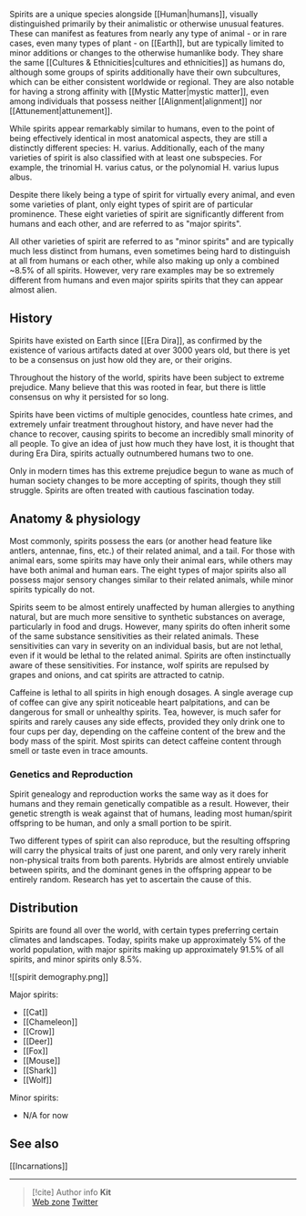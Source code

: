 Spirits are a unique species alongside [[Human|humans]], visually distinguished primarily by their animalistic or otherwise unusual features. These can manifest as features from nearly any type of animal - or in rare cases, even many types of plant - on [[Earth]], but are typically limited to minor additions or changes to the otherwise humanlike body. They share the same [[Cultures & Ethnicities|cultures and ethnicities]] as humans do, although some groups of spirits additionally have their own subcultures, which can be either consistent worldwide or regional. They are also notable for having a strong affinity with [[Mystic Matter|mystic matter]], even among individuals that possess neither [[Alignment|alignment]] nor [[Attunement|attunement]].

While spirits appear remarkably similar to humans, even to the point of being effectively identical in most anatomical aspects, they are still a distinctly different species: H. varius. Additionally, each of the many varieties of spirit is also classified with at least one subspecies. For example, the trinomial H. varius catus, or the polynomial H. varius lupus albus.

Despite there likely being a type of spirit for virtually every animal, and even some varieties of plant, only eight types of spirit are of particular prominence. These eight varieties of spirit are significantly different from humans and each other, and are referred to as "major spirits".

All other varieties of spirit are referred to as "minor spirits" and are typically much less distinct from humans, even sometimes being hard to distinguish at all from humans or each other, while also making up only a combined ~8.5% of all spirits. However, very rare examples may be so extremely different from humans and even major spirits spirits that they can appear almost alien.

## History

Spirits have existed on Earth since [[Era Dira]], as confirmed by the existence of various artifacts dated at over 3000 years old, but there is yet to be a consensus on just how old they are, or their origins.

Throughout the history of the world, spirits have been subject to extreme prejudice. Many believe that this was rooted in fear, but there is little consensus on why it persisted for so long.

Spirits have been victims of multiple genocides, countless hate crimes, and extremely unfair treatment throughout history, and have never had the chance to recover, causing spirits to become an incredibly small minority of all people. To give an idea of just how much they have lost, it is thought that during Era Dira, spirits actually outnumbered humans two to one.

Only in modern times has this extreme prejudice begun to wane as much of human society changes to be more accepting of spirits, though they still struggle. Spirits are often treated with cautious fascination today.

## Anatomy & physiology

Most commonly, spirits possess the ears (or another head feature like antlers, antennae, fins, etc.) of their related animal, and a tail. For those with animal ears, some spirits may have only their animal ears, while others may have both animal and human ears. The eight types of major spirits also all possess major sensory changes similar to their related animals, while minor spirits typically do not.

Spirits seem to be almost entirely unaffected by human allergies to anything natural, but are much more sensitive to synthetic substances on average, particularly in food and drugs. However, many spirits do often inherit some of the same substance sensitivities as their related animals. These sensitivities can vary in severity on an individual basis, but are not lethal, even if it would be lethal to the related animal. Spirits are often instinctually aware of these sensitivities. For instance, wolf spirits are repulsed by grapes and onions, and cat spirits are attracted to catnip.

Caffeine is lethal to all spirits in high enough dosages. A single average cup of coffee can give any spirit noticeable heart palpitations, and can be dangerous for small or unhealthy spirits. Tea, however, is much safer for spirits and rarely causes any side effects, provided they only drink one to four cups per day, depending on the caffeine content of the brew and the body mass of the spirit. Most spirits can detect caffeine content through smell or taste even in trace amounts.

### Genetics and Reproduction

Spirit genealogy and reproduction works the same way as it does for humans and they remain genetically compatible as a result. However, their genetic strength is weak against that of humans, leading most human/spirit offspring to be human, and only a small portion to be spirit.

Two different types of spirit can also reproduce, but the resulting offspring will carry the physical traits of just one parent, and only very rarely inherit non-physical traits from both parents. Hybrids are almost entirely unviable between spirits, and the dominant genes in the offspring appear to be entirely random. Research has yet to ascertain the cause of this.

## Distribution

Spirits are found all over the world, with certain types preferring certain climates and landscapes. Today, spirits make up approximately 5% of the world population, with major spirits making up approximately 91.5% of all spirits, and minor spirits only 8.5%.

![[spirit demography.png]]

Major spirits:
- [[Cat]]
- [[Chameleon]]
- [[Crow]]
- [[Deer]]
- [[Fox]]
- [[Mouse]]
- [[Shark]]
- [[Wolf]]

Minor spirits:
- N/A for now

## See also

[[Incarnations]]

-----
> [!cite] Author info
> **Kit**\
> [Web zone](https://kitabe.link) [Twitter](https://twitter.com/Kerosyn_)